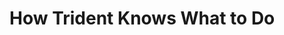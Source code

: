
# How Trident Knows What to Do

<!--
DELETE ME AFTER COMPLETING THE DOCUMENT!
---
Task: https://dev.azure.com/mariner-org/polar/_workitems/edit/13173
Title: How Trident Knows What to Do
Type: Explanation
Objective:

Explain how trident knows what to do.
-->

